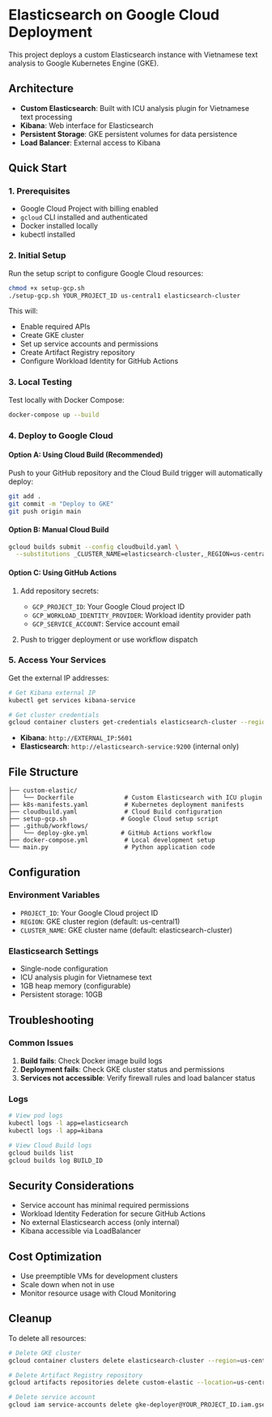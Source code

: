 # Elasticsearch on Google Cloud Deployment

This project deploys a custom Elasticsearch instance with Vietnamese text analysis to Google Kubernetes Engine (GKE).

## Architecture

- **Custom Elasticsearch**: Built with ICU analysis plugin for Vietnamese text processing
- **Kibana**: Web interface for Elasticsearch
- **Persistent Storage**: GKE persistent volumes for data persistence
- **Load Balancer**: External access to Kibana

## Quick Start

### 1. Prerequisites

- Google Cloud Project with billing enabled
- `gcloud` CLI installed and authenticated
- Docker installed locally
- kubectl installed

### 2. Initial Setup

Run the setup script to configure Google Cloud resources:

```bash
chmod +x setup-gcp.sh
./setup-gcp.sh YOUR_PROJECT_ID us-central1 elasticsearch-cluster
```

This will:

- Enable required APIs
- Create GKE cluster
- Set up service accounts and permissions
- Create Artifact Registry repository
- Configure Workload Identity for GitHub Actions

### 3. Local Testing

Test locally with Docker Compose:

```bash
docker-compose up --build
```

### 4. Deploy to Google Cloud

#### Option A: Using Cloud Build (Recommended)

Push to your GitHub repository and the Cloud Build trigger will automatically deploy:

```bash
git add .
git commit -m "Deploy to GKE"
git push origin main
```

#### Option B: Manual Cloud Build

```bash
gcloud builds submit --config cloudbuild.yaml \
  --substitutions _CLUSTER_NAME=elasticsearch-cluster,_REGION=us-central1 .
```

#### Option C: Using GitHub Actions

1. Add repository secrets:
   - `GCP_PROJECT_ID`: Your Google Cloud project ID
   - `GCP_WORKLOAD_IDENTITY_PROVIDER`: Workload identity provider path
   - `GCP_SERVICE_ACCOUNT`: Service account email

2. Push to trigger deployment or use workflow dispatch

### 5. Access Your Services

Get the external IP addresses:

```bash
# Get Kibana external IP
kubectl get services kibana-service

# Get cluster credentials
gcloud container clusters get-credentials elasticsearch-cluster --region=us-central1
```

- **Kibana**: `http://EXTERNAL_IP:5601`
- **Elasticsearch**: `http://elasticsearch-service:9200` (internal only)

## File Structure

```text
├── custom-elastic/
│   └── Dockerfile              # Custom Elasticsearch with ICU plugin
├── k8s-manifests.yaml          # Kubernetes deployment manifests
├── cloudbuild.yaml             # Cloud Build configuration
├── setup-gcp.sh               # Google Cloud setup script
├── .github/workflows/
│   └── deploy-gke.yml         # GitHub Actions workflow
├── docker-compose.yml          # Local development setup
└── main.py                     # Python application code
```

## Configuration

### Environment Variables

- `PROJECT_ID`: Your Google Cloud project ID
- `REGION`: GKE cluster region (default: us-central1)
- `CLUSTER_NAME`: GKE cluster name (default: elasticsearch-cluster)

### Elasticsearch Settings

- Single-node configuration
- ICU analysis plugin for Vietnamese text
- 1GB heap memory (configurable)
- Persistent storage: 10GB

## Troubleshooting

### Common Issues

1. **Build fails**: Check Docker image build logs
2. **Deployment fails**: Check GKE cluster status and permissions
3. **Services not accessible**: Verify firewall rules and load balancer status

### Logs

```bash
# View pod logs
kubectl logs -l app=elasticsearch
kubectl logs -l app=kibana

# View Cloud Build logs
gcloud builds list
gcloud builds log BUILD_ID
```

## Security Considerations

- Service account has minimal required permissions
- Workload Identity Federation for secure GitHub Actions
- No external Elasticsearch access (only internal)
- Kibana accessible via LoadBalancer

## Cost Optimization

- Use preemptible VMs for development clusters
- Scale down when not in use
- Monitor resource usage with Cloud Monitoring

## Cleanup

To delete all resources:

```bash
# Delete GKE cluster
gcloud container clusters delete elasticsearch-cluster --region=us-central1

# Delete Artifact Registry repository
gcloud artifacts repositories delete custom-elastic --location=us-central1

# Delete service account
gcloud iam service-accounts delete gke-deployer@YOUR_PROJECT_ID.iam.gserviceaccount.com
```